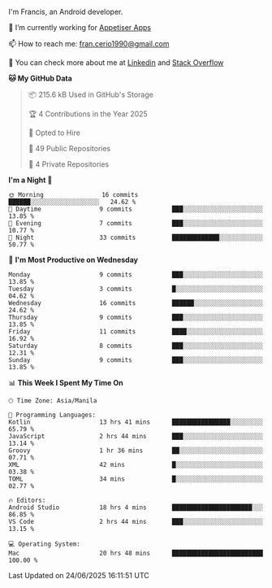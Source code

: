 
I'm Francis, an Android developer.

🔭 I’m currently working for [Appetiser Apps](http://appetiser.com.au)

📫 How to reach me: fran.cerio1990@gmail.com

👀 You can check more about me at [Linkedin](https://www.linkedin.com/in/francerio/) and [Stack Overflow](https://stackoverflow.com/users/1614267/fran-ceriu)



<!--START_SECTION:waka-->
**🐱 My GitHub Data** 

> 📦 215.6 kB Used in GitHub's Storage 
 > 
> 🏆 4 Contributions in the Year 2025
 > 
> 💼 Opted to Hire
 > 
> 📜 49 Public Repositories 
 > 
> 🔑 4 Private Repositories 
 > 
**I'm a Night 🦉** 

```text
🌞 Morning                16 commits          ██████░░░░░░░░░░░░░░░░░░░   24.62 % 
🌆 Daytime                9 commits           ███░░░░░░░░░░░░░░░░░░░░░░   13.85 % 
🌃 Evening                7 commits           ███░░░░░░░░░░░░░░░░░░░░░░   10.77 % 
🌙 Night                  33 commits          █████████████░░░░░░░░░░░░   50.77 % 
```
📅 **I'm Most Productive on Wednesday** 

```text
Monday                   9 commits           ███░░░░░░░░░░░░░░░░░░░░░░   13.85 % 
Tuesday                  3 commits           █░░░░░░░░░░░░░░░░░░░░░░░░   04.62 % 
Wednesday                16 commits          ██████░░░░░░░░░░░░░░░░░░░   24.62 % 
Thursday                 9 commits           ███░░░░░░░░░░░░░░░░░░░░░░   13.85 % 
Friday                   11 commits          ████░░░░░░░░░░░░░░░░░░░░░   16.92 % 
Saturday                 8 commits           ███░░░░░░░░░░░░░░░░░░░░░░   12.31 % 
Sunday                   9 commits           ███░░░░░░░░░░░░░░░░░░░░░░   13.85 % 
```


📊 **This Week I Spent My Time On** 

```text
🕑︎ Time Zone: Asia/Manila

💬 Programming Languages: 
Kotlin                   13 hrs 41 mins      ████████████████░░░░░░░░░   65.79 % 
JavaScript               2 hrs 44 mins       ███░░░░░░░░░░░░░░░░░░░░░░   13.14 % 
Groovy                   1 hr 36 mins        ██░░░░░░░░░░░░░░░░░░░░░░░   07.71 % 
XML                      42 mins             █░░░░░░░░░░░░░░░░░░░░░░░░   03.38 % 
TOML                     34 mins             █░░░░░░░░░░░░░░░░░░░░░░░░   02.77 % 

🔥 Editors: 
Android Studio           18 hrs 4 mins       ██████████████████████░░░   86.85 % 
VS Code                  2 hrs 44 mins       ███░░░░░░░░░░░░░░░░░░░░░░   13.15 % 

💻 Operating System: 
Mac                      20 hrs 48 mins      █████████████████████████   100.00 % 
```


 Last Updated on 24/06/2025 16:11:51 UTC
<!--END_SECTION:waka-->
